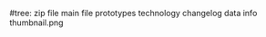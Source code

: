#tree:
zip file
  main file
    prototypes
      technology
    changelog
    data
    info
    thumbnail.png
